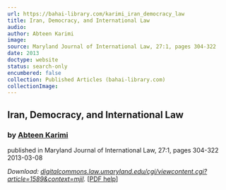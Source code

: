 ```yaml
---
url: https://bahai-library.com/karimi_iran_democracy_law
title: Iran, Democracy, and International Law
audio: 
author: Abteen Karimi
image: 
source: Maryland Journal of International Law, 27:1, pages 304-322
date: 2013
doctype: website
status: search-only
encumbered: false
collection: Published Articles (bahai-library.com)
collectionImage: 
---
```



## Iran, Democracy, and International Law

### by [Abteen Karimi](https://bahai-library.com/author/Abteen+Karimi)

published in Maryland Journal of International Law, 27:1, pages 304-322  
2013-03-08


_Download: [digitalcommons.law.umaryland.edu/cgi/viewcontent.cgi?article=1589&context=mjil](http://digitalcommons.law.umaryland.edu/cgi/viewcontent.cgi?article=1589&context=mjil)._ \[[PDF help](https://bahai-library.com/pdf/)\]